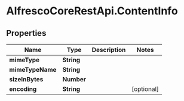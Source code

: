# AlfrescoCoreRestApi.ContentInfo

## Properties
Name | Type | Description | Notes
------------ | ------------- | ------------- | -------------
**mimeType** | **String** |  | 
**mimeTypeName** | **String** |  | 
**sizeInBytes** | **Number** |  | 
**encoding** | **String** |  | [optional] 


